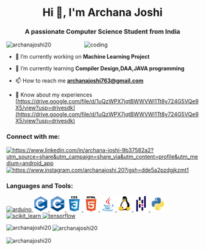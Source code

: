 <h1 align="center">Hi 👋, I'm Archana Joshi</h1>
<h3 align="center">A passionate Computer Science Student from India</h3>

<img align="right" alt="coding" width="300" src="https://media3.giphy.com/media/NgurY1o4z080Jfoyzw/giphy.gif?cid=6c09b9527t1zsvc21ih1am0cvnzpcib0e3ncvw907qw12f0m&ep=v1_internal_gif_by_id&rid=giphy.gif&ct=s">

<p align="left"> <img src="https://komarev.com/ghpvc/?username=archanajoshi20&label=Profile%20views&color=0e75b6&style=flat" alt="archanajoshi20" /> </p>

- 🔭 I’m currently working on **Machine Learning Project**

- 🌱 I’m currently learning **Compiler Design,DAA,JAVA programming**

- 📫 How to reach me **archanajoshi763@gmail.com**

- 📄 Know about my experiences [https://drive.google.com/file/d/1uQzWPX7jqtBWWVWl1Tt8y724G5VQe9X5/view?usp=drivesdk](https://drive.google.com/file/d/1uQzWPX7jqtBWWVWl1Tt8y724G5VQe9X5/view?usp=drivesdk)

<h3 align="left">Connect with me:</h3>
<p align="left">
<a href="https://linkedin.com/in/https://www.linkedin.com/in/archana-joshi-9b37582a2?utm_source=share&utm_campaign=share_via&utm_content=profile&utm_medium=android_app" target="blank"><img align="center" src="https://raw.githubusercontent.com/rahuldkjain/github-profile-readme-generator/master/src/images/icons/Social/linked-in-alt.svg" alt="https://www.linkedin.com/in/archana-joshi-9b37582a2?utm_source=share&utm_campaign=share_via&utm_content=profile&utm_medium=android_app" height="30" width="40" /></a>
<a href="https://instagram.com/https://www.instagram.com/archanajoshi.20?igsh=dde5a2pzdgjkzmt1" target="blank"><img align="center" src="https://raw.githubusercontent.com/rahuldkjain/github-profile-readme-generator/master/src/images/icons/Social/instagram.svg" alt="https://www.instagram.com/archanajoshi.20?igsh=dde5a2pzdgjkzmt1" height="30" width="40" /></a>
</p>

<h3 align="left">Languages and Tools:</h3>
<p align="left"> <a href="https://www.arduino.cc/" target="_blank" rel="noreferrer"> <img src="https://cdn.worldvectorlogo.com/logos/arduino-1.svg" alt="arduino" width="40" height="40"/> </a> <a href="https://www.cprogramming.com/" target="_blank" rel="noreferrer"> <img src="https://raw.githubusercontent.com/devicons/devicon/master/icons/c/c-original.svg" alt="c" width="40" height="40"/> </a> <a href="https://www.w3schools.com/cpp/" target="_blank" rel="noreferrer"> <img src="https://raw.githubusercontent.com/devicons/devicon/master/icons/cplusplus/cplusplus-original.svg" alt="cplusplus" width="40" height="40"/> </a> <a href="https://www.w3schools.com/css/" target="_blank" rel="noreferrer"> <img src="https://raw.githubusercontent.com/devicons/devicon/master/icons/css3/css3-original-wordmark.svg" alt="css3" width="40" height="40"/> </a> <a href="https://www.w3.org/html/" target="_blank" rel="noreferrer"> <img src="https://raw.githubusercontent.com/devicons/devicon/master/icons/html5/html5-original-wordmark.svg" alt="html5" width="40" height="40"/> </a> <a href="https://www.java.com" target="_blank" rel="noreferrer"> <img src="https://raw.githubusercontent.com/devicons/devicon/master/icons/java/java-original.svg" alt="java" width="40" height="40"/> </a> <a href="https://www.linux.org/" target="_blank" rel="noreferrer"> <img src="https://raw.githubusercontent.com/devicons/devicon/master/icons/linux/linux-original.svg" alt="linux" width="40" height="40"/> </a> <a href="https://pandas.pydata.org/" target="_blank" rel="noreferrer"> <img src="https://raw.githubusercontent.com/devicons/devicon/2ae2a900d2f041da66e950e4d48052658d850630/icons/pandas/pandas-original.svg" alt="pandas" width="40" height="40"/> </a> <a href="https://www.python.org" target="_blank" rel="noreferrer"> <img src="https://raw.githubusercontent.com/devicons/devicon/master/icons/python/python-original.svg" alt="python" width="40" height="40"/> </a> <a href="https://scikit-learn.org/" target="_blank" rel="noreferrer"> <img src="https://upload.wikimedia.org/wikipedia/commons/0/05/Scikit_learn_logo_small.svg" alt="scikit_learn" width="40" height="40"/> </a> <a href="https://www.tensorflow.org" target="_blank" rel="noreferrer"> <img src="https://www.vectorlogo.zone/logos/tensorflow/tensorflow-icon.svg" alt="tensorflow" width="40" height="40"/> </a> </p>

<p><img align="left" src="https://github-readme-stats.vercel.app/api/top-langs?username=archanajoshi20&show_icons=true&locale=en&layout=compact" alt="archanajoshi20" /></p>

<p>&nbsp;<img align="center" src="https://github-readme-stats.vercel.app/api?username=archanajoshi20&show_icons=true&locale=en" alt="archanajoshi20" /></p>

<p><img align="center" src="https://github-readme-streak-stats.herokuapp.com/?user=archanajoshi20&" alt="archanajoshi20" /></p>
